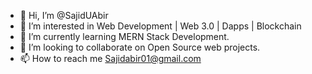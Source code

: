 - 👋 Hi, I’m @SajidUAbir
- 👀 I’m interested in Web Development | Web 3.0 | Dapps | Blockchain
- 🌱 I’m currently learning MERN Stack Development.
- 💞️ I’m looking to collaborate on Open Source web projects.
- 📫 How to reach me Sajidabir01@gmail.com

<!---
Sajidabir01/Sajidabir01 is a ✨ special ✨ repository because its `README.md` (this file) appears on your GitHub profile.
You can click the Preview link to take a look at your changes.
--->

